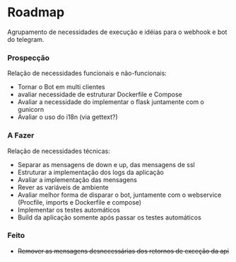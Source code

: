 # Roadmap

Agrupamento de necessidades de execução e idéias para o webhook e bot do telegram.

### Prospecção

Relação de necessidades funcionais e não-funcionais:

  - Tornar o Bot em multi clientes
  - avaliar necessidade de estruturar Dockerfile e Compose
  - Avaliar a necessidade do implementar o flask juntamente com o gunicorn
  - Avaliar o uso do i18n (via gettext?)

### A Fazer

Relação de necessidades técnicas:

  - Separar as mensagens de down e up, das mensagens de ssl
  - Estruturar a implementação dos logs da aplicação
  - Avaliar a implementação das mensagens
  - Rever as variáveis de ambiente
  - Avaliar melhor forma de disparar o bot, juntamente com o webservice (Procfile, imports e Dockerfile e compose)
  - Implementar os testes automáticos
  - Build da aplicação somente após passar os testes automáticos

### Feito

  - ~~Remover as mensagens desnecessárias dos retornos de exceção da api~~